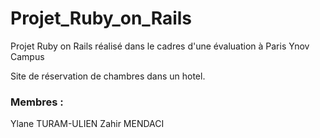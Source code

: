 # Projet_Ruby_on_Rails
Projet Ruby on Rails réalisé dans le cadres d'une évaluation à Paris Ynov Campus


Site de réservation de chambres dans un hotel.

### Membres :
Ylane TURAM-ULIEN
Zahir MENDACI
